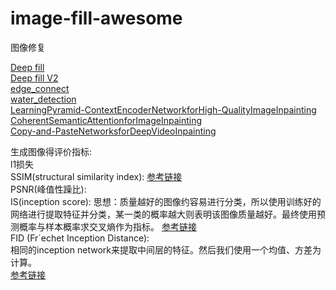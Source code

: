 # image-fill-awesome
图像修复  

[Deep fill](http://jiahuiyu.com/deepfill/)  
[Deep fill V2](http://jiahuiyu.com/deepfill2/)  
[edge_connect](https://arxiv.org/pdf/1901.00212v3.pdf)  
[water_detection](http://openaccess.thecvf.com/content_cvpr_2017/papers/Dekel_On_the_Effectiveness_CVPR_2017_paper.pdf)  
[LearningPyramid-ContextEncoderNetworkforHigh-QualityImageInpainting](https://arxiv.org/pdf/1904.07475v4.pdf)  
[CoherentSemanticAttentionforImageInpainting](https://arxiv.org/pdf/1905.12384v3.pdf)  
[Copy-and-PasteNetworksforDeepVideoInpainting](https://arxiv.org/pdf/1908.11587v1.pdf)  


生成图像得评价指标:  
l1损失  
SSIM(structural similarity index): [参考链接](https://blog.csdn.net/u014260892/article/details/44344091)  
PSNR(峰值性躁比):  
IS(inception score): 思想：质量越好的图像约容易进行分类，所以使用训练好的网络进行提取特征并分类，某一类的概率越大则表明该图像质量越好。最终使用预测概率与样本概率求交叉熵作为指标。 [参考链接](https://blog.csdn.net/qq_27261889/article/details/86483505)  
FID (Fr´echet Inception Distance):  
相同的inception network来提取中间层的特征。然后我们使用一个均值、方差为计算。  
[参考链接](https://blog.csdn.net/qq_27261889/article/details/86483505)  
